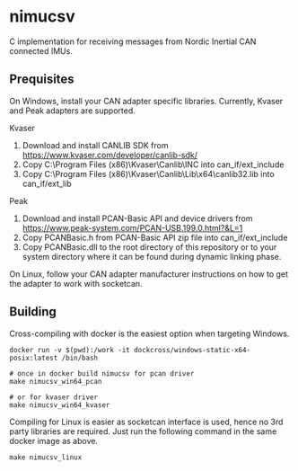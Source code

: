 # nimucsv

C implementation for receiving messages from Nordic Inertial CAN connected IMUs.

## Prequisites

On Windows, install your CAN adapter specific libraries. Currently, Kvaser and Peak adapters are supported.

Kvaser
 1. Download and install CANLIB SDK from https://www.kvaser.com/developer/canlib-sdk/
 2. Copy C:\Program Files (x86)\Kvaser\Canlib\INC into can_if/ext_include
 3. Copy C:\Program Files (x86)\Kvaser\Canlib\Lib\x64\canlib32.lib into can_if/ext_lib

Peak
 1. Download and install PCAN-Basic API and device drivers from https://www.peak-system.com/PCAN-USB.199.0.html?&L=1 
 2. Copy PCANBasic.h from PCAN-Basic API zip file into can_if/ext_include
 3. Copy PCANBasic.dll to the root directory of this repository or to your system directory where it can be found during dynamic linking phase.

On Linux, follow your CAN adapter manufacturer instructions on how to get the adapter to work with socketcan.

## Building

Cross-compiling with docker is the easiest option when targeting Windows.

    docker run -v $(pwd):/work -it dockcross/windows-static-x64-posix:latest /bin/bash

    # once in docker build nimucsv for pcan driver
    make nimucsv_win64_pcan

    # or for kvaser driver
    make nimucsv_win64_kvaser

Compiling for Linux is easier as socketcan interface is used, hence no 3rd party libraries are required. Just run the following command in the same docker image as above.

    make nimucsv_linux